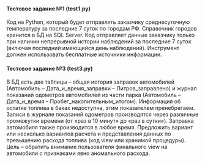 #### Тестовое задание №1 (test1.py)
Код на Python, который будет отправлять заказчику среднесуточную температуру за
последние 7 суток по городам РФ. Справочник городов хранится в БД на SQL Server.
Код отправляет данные заказчику только при наличии непрерывной истории наблюдений
за последние 7 суток (включая последний имеющийся день наблюдений).
Инструмент должен использовать бесплатные источники информации.
#### Тестовое задание №3 (test3.py)
В БД есть две таблицы – общая история заправок автомобилей
(Автомобиль – Дата_и_время_заправки – Литров_заправлено) и журнал показаний одометров
автомобилей из части парка (Автомобиль – Дата_и_время – Пробег_накопительным_итогом).
Информация об остатке топлива в баках недоступна, этим показателем пренебрегаем.
Записи в журнале показаний одометров производятся через различные промежутки времени
(от «раз в 10 минут» до «раз в сутки»). Заправка автомобиля также производится в любое
время. Предложить вариант или несколько вариантов расчета и представления данных по
превышению расхода топлива (код view или хранимой процедуры). Цель – обратить внимание
пользователя финального view на автомобили с признаками явно аномального расхода. 